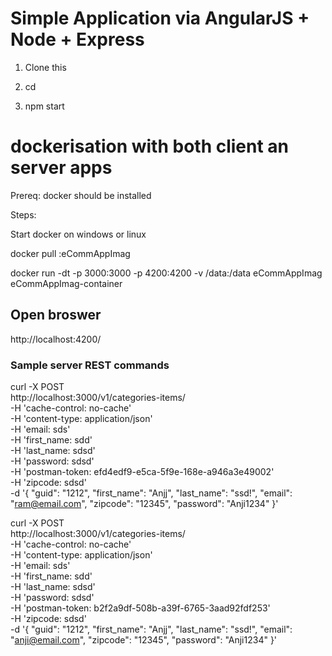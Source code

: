 # Simple Application via AngularJS + Node + Express

 1. Clone this
 
 2. cd <dir>
  
 3. npm start
 
 
 # dockerisation with both client an server apps
 
 
 Prereq:
 docker should be installed
 
 Steps:
 
 Start docker on windows or linux
 
 docker pull <dockerrresgisty>:eCommAppImag
 
 docker run -dt -p 3000:3000 -p 4200:4200 -v /data:/data eCommAppImag eCommAppImag-container
 
 
## Open broswer

http://localhost:4200/



### Sample server REST commands

curl -X POST \
  http://localhost:3000/v1/categories-items/ \
  -H 'cache-control: no-cache' \
  -H 'content-type: application/json' \
  -H 'email: sds' \
  -H 'first_name: sdd' \
  -H 'last_name: sdsd' \
  -H 'password: sdsd' \
  -H 'postman-token: efd4edf9-e5ca-5f9e-168e-a946a3e49002' \
  -H 'zipcode: sdsd' \
  -d '{
 "guid": "1212",
        "first_name": "Anjj",
        "last_name": "ssd!",
        "email": "ram@email.com",
        "zipcode": "12345",
        "password": "Anji1234"
}'



curl -X POST \
  http://localhost:3000/v1/categories-items/ \
  -H 'cache-control: no-cache' \
  -H 'content-type: application/json' \
  -H 'email: sds' \
  -H 'first_name: sdd' \
  -H 'last_name: sdsd' \
  -H 'password: sdsd' \
  -H 'postman-token: b2f2a9df-508b-a39f-6765-3aad92fdf253' \
  -H 'zipcode: sdsd' \
  -d '{
 "guid": "1212",
        "first_name": "Anjj",
        "last_name": "ssd!",
        "email": "anji@email.com",
        "zipcode": "12345",
        "password": "Anji1234"
}'
